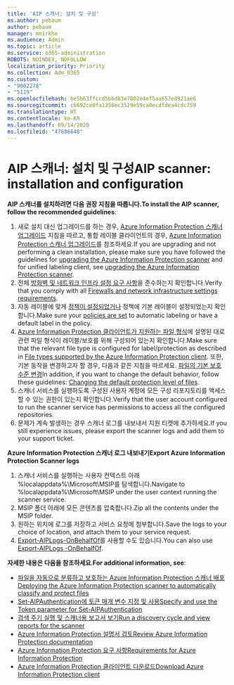 ```yaml
---
title: 'AIP 스캐너: 설치 및 구성'
ms.author: pebaum
author: pebaum
manager: mnirkhe
ms.audience: Admin
ms.topic: article
ms.service: o365-administration
ROBOTS: NOINDEX, NOFOLLOW
localization_priority: Priority
ms.collection: Adm_O365
ms.custom:
- "9002278"
- "5119"
ms.openlocfilehash: be5b63ffccd5bbd83e7802e4ef5aa657ed921ae6
ms.sourcegitcommit: c6692ce0fa1358ec3529e59ca0ecdfdea4cdc759
ms.translationtype: HT
ms.contentlocale: ko-KR
ms.lasthandoff: 09/14/2020
ms.locfileid: "47686648"
---
```

# <a name="aip-scanner-installation-and-configuration"></a><span data-ttu-id="c9082-102">AIP 스캐너: 설치 및 구성</span><span class="sxs-lookup"><span data-stu-id="c9082-102">AIP scanner: installation and configuration</span></span>

<span data-ttu-id="c9082-103">**AIP 스캐너를 설치하려면 다음 권장 지침을 따릅니다.**</span><span class="sxs-lookup"><span data-stu-id="c9082-103">**To install the AIP scanner, follow the recommended guidelines**:</span></span>

1. <span data-ttu-id="c9082-104">새로 설치 대신 업그레이드를 하는 경우, [Azure Information Protection 스캐너 업그레이드](https://docs.microsoft.com/azure/information-protection/rms-client/client-admin-guide#upgrading-the-azure-information-protection-scanner) 지침을 따르고, 통합 레이블 클라이언트의 경우, [Azure Information Protection 스캐너 업그레이드](https://docs.microsoft.com/azure/information-protection/rms-client/clientv2-admin-guide#upgrading-the-azure-information-protection-scanner)를 참조하세요.</span><span class="sxs-lookup"><span data-stu-id="c9082-104">If you are upgrading and not performing a clean installation, please make sure you have followed the guidelines for [upgrading the Azure Information Protection scanner](https://docs.microsoft.com/azure/information-protection/rms-client/client-admin-guide#upgrading-the-azure-information-protection-scanner) and for unified labeling client, see [upgrading the Azure Information Protection scanner](https://docs.microsoft.com/azure/information-protection/rms-client/clientv2-admin-guide#upgrading-the-azure-information-protection-scanner).</span></span>
2. <span data-ttu-id="c9082-105">전체 [방화벽 및 네트워크 인프라 설정 요구 사항](https://docs.microsoft.com/azure/information-protection/requirements#firewalls-and-network-infrastructure)을 준수하는지 확인합니다.</span><span class="sxs-lookup"><span data-stu-id="c9082-105">Verify that you comply with all [Firewalls and network infrastructure settings requirements](https://docs.microsoft.com/azure/information-protection/requirements#firewalls-and-network-infrastructure).</span></span>
3. <span data-ttu-id="c9082-106">자동 레이블에 맞게 [정책이 설정되었거나](https://docs.microsoft.com/azure/information-protection/configure-policy) 정책에 기본 레이블이 설정되었는지 확인합니다.</span><span class="sxs-lookup"><span data-stu-id="c9082-106">Make sure your [policies are set](https://docs.microsoft.com/azure/information-protection/configure-policy) to automatic labeling or have a default label in the policy.</span></span>
4. <span data-ttu-id="c9082-107">[Azure Information Protection 클라이언트가 지원하는 파일 형식](https://docs.microsoft.com/azure/information-protection/rms-client/client-admin-guide-file-types#supported-file-types-for-classification-and-protection)에 설명된 대로 관련 파일 형식이 레이블/보호를 위해 구성되어 있는지 확인합니다.</span><span class="sxs-lookup"><span data-stu-id="c9082-107">Make sure that the relevant file type is configured for label/protection as described in [File types supported by the Azure Information Protection client](https://docs.microsoft.com/azure/information-protection/rms-client/client-admin-guide-file-types#supported-file-types-for-classification-and-protection).</span></span> <span data-ttu-id="c9082-108">또한, 기본 동작을 변경하고자 할 경우, 다음과 같은 지침을 따르세요. [파일의 기본 보호 수준 변경](https://docs.microsoft.com/azure/information-protection/rms-client/client-admin-guide-file-types#changing-the-default-protection-level-of-files)</span><span class="sxs-lookup"><span data-stu-id="c9082-108">In addition, if you want to change the default behavior, follow these guidelines: [Changing the default protection level of files](https://docs.microsoft.com/azure/information-protection/rms-client/client-admin-guide-file-types#changing-the-default-protection-level-of-files).</span></span>
5. <span data-ttu-id="c9082-109">스캐너 서비스를 실행하도록 구성된 사용자 계정에 모든 구성 리포지토리를 액세스할 수 있는 권한이 있는지 확인합니다.</span><span class="sxs-lookup"><span data-stu-id="c9082-109">Verify that the user account configured to run the scanner service has permissions to access all the configured repositories.</span></span>
6. <span data-ttu-id="c9082-110">문제가 계속 발생하는 경우 스캐너 로그를 내보내서 지원 티켓에 추가하세요.</span><span class="sxs-lookup"><span data-stu-id="c9082-110">If you still experience issues, please export the scanner logs and add them to your support ticket.</span></span>

<span data-ttu-id="c9082-111">**Azure Information Protection 스캐너 로그 내보내기**</span><span class="sxs-lookup"><span data-stu-id="c9082-111">**Export Azure Information Protection Scanner logs**</span></span>

1. <span data-ttu-id="c9082-112">스캐너 서비스를 실행하는 사용자 컨텍스트 아래 %localappdata%\Microsoft\MSIP를 탐색합니다.</span><span class="sxs-lookup"><span data-stu-id="c9082-112">Navigate to %localappdata%\Microsoft\MSIP under the user context running the scanner service.</span></span>
2. <span data-ttu-id="c9082-113">MSIP 폴더 아래에 모든 콘텐츠를 압축합니다.</span><span class="sxs-lookup"><span data-stu-id="c9082-113">Zip all the contents under the MSIP folder.</span></span>
3. <span data-ttu-id="c9082-114">원하는 위치에 로그를 저장하고 서비스 요청에 첨부합니다.</span><span class="sxs-lookup"><span data-stu-id="c9082-114">Save the logs to your choice of location, and attach them to your service request.</span></span>
4. <span data-ttu-id="c9082-115">[Export-AIPLogs-OnBehalfOf](https://docs.microsoft.com/powershell/module/azureinformationprotection/export-aiplogs?view=azureipps)를 사용할 수도 있습니다.</span><span class="sxs-lookup"><span data-stu-id="c9082-115">You can also use [Export-AIPLogs -OnBehalfOf](https://docs.microsoft.com/powershell/module/azureinformationprotection/export-aiplogs?view=azureipps).</span></span>

<span data-ttu-id="c9082-116">**자세한 내용은 다음을 참조하세요**.</span><span class="sxs-lookup"><span data-stu-id="c9082-116">**For additional information, see**:</span></span>
- [<span data-ttu-id="c9082-117">파일을 자동으로 분류하고 보호하는 Azure Information Protection 스캐너 배포</span><span class="sxs-lookup"><span data-stu-id="c9082-117">Deploying the Azure Information Protection scanner to automatically classify and protect files</span></span>](https://docs.microsoft.com/azure/information-protection/deploy-aip-scanner)
- [<span data-ttu-id="c9082-118">Set-AIPAuthentication에 토큰 매개 변수 지정 및 사용</span><span class="sxs-lookup"><span data-stu-id="c9082-118">Specify and use the Token parameter for Set-AIPAuthentication</span></span>](https://docs.microsoft.com/azure/information-protection/rms-client/client-admin-guide-powershell#specify-and-use-the-token-parameter-for-set-aipauthentication)
- [<span data-ttu-id="c9082-119">검색 주기 실행 및 스캐너용 보고서 보기</span><span class="sxs-lookup"><span data-stu-id="c9082-119">Run a discovery cycle and view reports for the scanner</span></span>](https://docs.microsoft.com/azure/information-protection/deploy-aip-scanner#run-a-discovery-cycle-and-view-reports-for-the-scanner)
- [<span data-ttu-id="c9082-120">Azure Information Protection 설명서 검토</span><span class="sxs-lookup"><span data-stu-id="c9082-120">Review Azure Information Protection documentation</span></span>](https://docs.microsoft.com/azure/information-protection/what-is-information-protection)
- [<span data-ttu-id="c9082-121">Azure Information Protection 요구 사항</span><span class="sxs-lookup"><span data-stu-id="c9082-121">Requirements for Azure Information Protection</span></span>](https://docs.microsoft.com/azure/information-protection/get-started/requirements)
- [<span data-ttu-id="c9082-122">Azure Information Protection 클라이언트 다운로드</span><span class="sxs-lookup"><span data-stu-id="c9082-122">Download Azure Information Protection client</span></span>](https://www.microsoft.com/download/details.aspx?id=53018)

